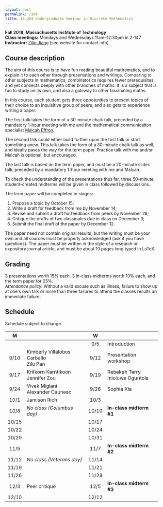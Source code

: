 ```yaml
---
layout: post
permalink: /204
title: 18.204 Undergraduate Seminar in Discrete Mathematics
---
```

**Fall 2018, Massachusetts Institute of Technology**  
**Class meetings:** Mondays and Wednesdays 11am–12:30pm in 2-147  
**Instructor:** [Zilin Jiang](/) (see website for contact info)

## Course description

The aim of this course is to have fun reading beautiful mathematics, and to explain it to
each other through presentations and writings.
Comparing to other subjects in mathematics, combinatorics requires fewer prerequisites, and yet
connects deeply with other branches of maths. It is a subject that is fun to study on its own, and also
a gateway to other fascinating maths.

In this course, each student gets three oppotunities to present topics of their choice to
an inquisitive group of peers, and also gets to experience writing a paper.

The first talk takes the form of a 30-minute chalk talk, preceded by a mandatory 1-hour meeting with me and
the mathematical communicaiton specialist [Malcah Effron](https://cmsw.mit.edu/profile/malcah-effron/).

The second talk could either build further upon the first talk or start something anew.
This talk takes the form of a 30-minute chalk talk as well, and ideally paves the way for the term paper.
Practice talk with me and/or Malcah is optional, but encouraged.

The last talk is based on the term paper, and must be a 20-minute slides talk, preceded by a mandatory 1-hour meeting with me and Malcah.

To check the understanding of the presentations thus far, three 50-minute student-created midterms
will be given in class followed by discussions.

The term paper will be completed in stages:
1. Propose a topic by October 15;
1. Write a draft for feedback from me by November 14;
1. Revise and submit a draft for feedback from peers by November 28;
1. Critique the drafts of two classmates due in class on December 3;
1. Submit the final draft of the paper by December 12.

The paper need not contain original results, but the writing must be your own and all sources must be properly
acknowledged (ask if you have questions). The paper must be written in the style of a research or expository journal
article, and must be about 10 pages long typed in LaTeX.

## Grading

3 presentations worth 15% each, 3 in-class midterms worth 10% each, and the term paper for 25%.  
*Attendance policy.* Without a valid excuse such as illness, failure to show up at one's own talk or more than three failures to attend the classes results an immediate failure.


## Schedule

Schedule subject to change.

| M     |   | W |   |
|:-------:|---|:---:|---|
|       |   | 9/5 | Introduction |
| 9/10  | Kimberly Villalobos Carballo<br>Zilu Pan | 9/12 | Presentation workshop |
| 9/17  | Kritkorn Karntikoon<br>Jennifer Zou | 9/19 | Rebekah Terry<br>Inioluwa Oguntola |
| 9/24  | Vivek Miglani<br>Alexander Cauneac | 9/26 | Sophia Xia |
| 10/1  | Jamison Rich | 10/3 |  |
| 10/8  | _No class (Columbus day)_ | 10/10 | **In-class midterm #1** |
| 10/15 |   | 10/17 |  |
| 10/22 |   | 10/24 |  |
| 10/29 |   | 10/31 |  |
| 11/5  |   | 11/7  | **In-class midterm #2** |
| 11/12 | _No class (Veterans day)_ | 11/14 |  |
| 11/19 |   | 11/21 |  |
| 11/26 |   | 11/28 |  |
| 12/3  | Peer critique | 12/5  | **In-class midterm #3** |
| 12/10 |   | 12/12 |  |
